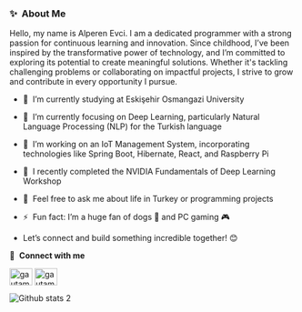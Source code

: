 ### ✨  About Me
Hello, my name is Alperen Evci. I am a dedicated programmer with a strong passion for continuous learning and innovation. Since childhood, I’ve been inspired by the transformative power of technology, and I’m committed to exploring its potential to create meaningful solutions. Whether it's tackling challenging problems or collaborating on impactful projects, I strive to grow and contribute in every opportunity I pursue.

- 🔭  I’m currently studying at Eskişehir Osmangazi University 
- 🌱  I’m currently focusing on Deep Learning, particularly Natural Language Processing (NLP) for the Turkish language
- 🚀  I’m working on an IoT Management System, incorporating technologies like Spring Boot, Hibernate, React, and Raspberry Pi
- 📜  I recently completed the NVIDIA Fundamentals of Deep Learning Workshop
- 💬  Feel free to ask me about life in Turkey or programming projects
- ⚡  Fun fact: I’m a huge fan of dogs 🐶 and PC gaming 🎮
  
- Let’s connect and build something incredible together! 😊

 🔗 &nbsp;**Connect with me**
<p align="left">
<a href="https://linkedin.com/in/alperen-evci" target="blank"><img align="center" src="https://raw.githubusercontent.com/rahuldkjain/github-profile-readme-generator/master/src/images/icons/Social/linked-in-alt.svg" alt="gautamkrishnar" height="30" width="40" /></a>
<a href="https://instagram.com/evc_alperen7" target="blank"><img align="center" src="https://raw.githubusercontent.com/rahuldkjain/github-profile-readme-generator/master/src/images/icons/Social/instagram.svg" alt="gautamkrishnar" height="30" width="40" /></a>

   
![Github stats 2](https://github-readme-stats.vercel.app/api?username=AlperenEvci&show_icons=true&theme=radical)
